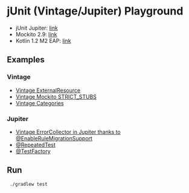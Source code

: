 # jUnit (Vintage/Jupiter) Playground

- jUnit Jupiter: [link](http://junit.org/junit5/docs/current/user-guide/)
- Mockito 2.9: [link](http://site.mockito.org)
- Kotlin 1.2 M2 EAP: [link](https://blog.jetbrains.com/kotlin/2017/08/kotlin-1-2-m2-is-out/)

## Examples

### Vintage

- [Vintage ExternalResource](src/test/kotlin/vintage/ExternalResourceExamples.kt)
- [Vintage Mockito STRICT_STUBS](src/test/kotlin/vintage/StrictStubbingExamples.kt)
- [Vintage Categories](src/test/kotlin/vintage/TestSuiteRules.kt)

### Jupiter
- [Vintage ErrorCollector in Jupiter thanks to @EnableRuleMigrationSupport](src/test/kotlin/jupiter/ErrorCollectorExamples.kt)
- [@RepeatedTest](src/test/kotlin/jupiter/RepeatedTestsExamples.kt)
- [@TestFactory](src/test/kotlin/jupiter/TestFactoryTestsExamples.kt)

## Run
```
 ./gradlew test
```
